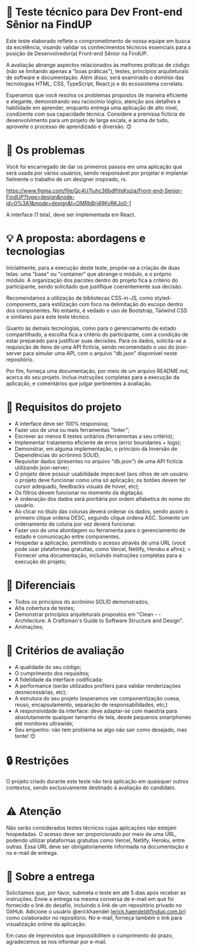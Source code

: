 # 🚀 Teste técnico para Dev Front-end Sênior na FindUP

Este teste elaborado reflete o comprometimento de nossa equipe em busca da excelência, visando validar os conhecimentos técnicos essenciais para a posição de Desenvolvedor(a) Front-end Sênior na FindUP.

A avaliação abrange aspectos relacionados às melhores práticas de código (não se limitando apenas a "boas práticas"), testes, princípios arquiteturais de software e documentação. Além disso, será examinado o domínio das tecnologias HTML, CSS, TypeScript, React.js e do ecossistema correlato.

Esperamos que você resolva os problemas propostos de maneira eficiente e elegante, demonstrando seu raciocínio lógico, atenção aos detalhes e habilidade em aprender, enquanto entrega uma aplicação de alto nível, condizente com sua capacidade técnica. Considere a premissa fictícia de desenvolvimento para um projeto de larga escala, e acima de tudo, aproveite o processo de aprendizado e diversão. 😊

# 👀 Os problemas

Você foi encarregado de dar os primeiros passos em uma aplicação que será usada por vários usuários, sendo responsável por projetar e implantar fielmente o trabalho de um designer inspirado, rs.

https://www.figma.com/file/Qc4U7Iuhc36bdfhIsKszja/Front-end-Senior-FindUP?type=design&node-id=0%3A1&mode=design&t=OMRbBrj49KyRKJo0-1

A interface (1 tela), deve ser implementada em React.

# 💡 A proposta: abordagens e tecnologias

Inicialmente, para a execução deste teste, propõe-se a criação de duas telas: uma "base" ou "container" que abrange o módulo, e o próprio módulo. A organização dos pacotes dentro do projeto fica a critério do participante, sendo solicitado que justifique coerentemente sua decisão.

Recomendamos a utilização de bibliotecas CSS-in-JS, como styled-components, para estilização com foco na delimitação do escopo dentro dos componentes. No entanto, é vedado o uso de Bootstrap, Tailwind CSS e similares para este teste técnico.

Quanto às demais tecnologias, como para o gerenciamento de estado compartilhado, a escolha fica a critério do participante, com a condição de estar preparado para justificar suas decisões. Para os dados, solicita-se a requisição de itens de uma API fictícia, sendo recomendado o uso do json-server para simular uma API, com o arquivo "db.json" disponível neste repositório.

Por fim, forneça uma documentação, por meio de um arquivo README.md, acerca do seu projeto. Inclua instruções completas para a execução da aplicação, e comentários que julgar pertinentes à avaliação.

# 🎯 Requisitos do projeto

- A interface deve ser 100% responsiva;
- Fazer uso de uma ou mais ferramentas "linter";
- Escrever ao menos 6 testes unitários (ferramentas a seu critério);
- Implementar tratamento eficiente de erros (error boundaries + logs);
- Demonstrar, em alguma implementação, o princípio da Inversão de Dependências do acrônimo SOLID;
- Requisitar dados (presentes no arquivo "db.json") de uma API fictícia utilizando json-server;
- O projeto deve possuir usabilidade impecável (aos olhos de um usuário o projeto deve funcionar como uma só aplicação; os botões devem ter cursor adequado, feedbacks visuais de hover, etc);
- Os filtros devem funcionar no momento da digitação.
- A ordenação dos dados será pioritária por ordem alfabetica do nome do usuário.
- Ao clicar no titulo das colunas deverá ordenar os dados, sendo assim o primeiro clique ordena DESC, segundo clique ordena ASC. Somente um ordenamento de coluna por vez deverá funcionar.
- Fazer uso de uma abordagem ou ferramenta para o gerenciamento de estado e comunicação entre componentes.
- Hospedar a aplicação, permitindo o acesso através de uma URL (você pode usar plataformas gratuitas, como Vercel, Netlify, Heroku e afins);
  = Fornecer uma documentação, incluindo instruções completas para a execução do projeto;

# 👏 Diferenciais

- Todos os princípios do acrônimo SOLID demonstrados;
- Alta cobertura de testes;
- Demonstrar princípios arquiteturais propostos em "Clean - - Architecture: A Craftsman's Guide to Software Structure and Design".
- Animações;

# 📄 Critérios de avaliação

- A qualidade do seu código;
- O cumprimento dos requisitos;
- A fidelidade da interface codificada;
- A performance (serão utilizados profilers para validar renderizações desnecessárias, etc);
- A estrutura do seu projeto (esperamos ver componentização coesa, reuso, encapsulamento, separação de responsabilidades, etc;)
- A responsividade da interface: deve adaptar-se com maestria para absolutamente qualquer tamanho de tela, desde pequenos smartphones até monitores ultrawide;
- Seu empenho: não tem problema se algo não sair como desejado, mas tente! 😊

# 🔒 Restrições

O projeto criado durante este teste não terá aplicação em quaisquer outros contextos, sendo exclusivamente destinado à avaliação do candidato.

# ⚠️ Atenção

Não serão considerados testes técnicos cujas aplicações não estejam hospedadas. O acesso deve ser proporcionado por meio de uma URL, podendo utilizar plataformas gratuitas como Vercel, Netlify, Heroku, entre outras. Essa URL deve ser obrigatoriamente informada na documentação e no e-mail de entrega.

# 📧 Sobre a entrega

Solicitamos que, por favor, submeta o teste em até 5 dias após receber as instruções. Envie a entrega na mesma conversa de e-mail em que foi fornecido o link do desafio, incluindo o link de um repositório privado no GitHub. Adicione o usuário @erickhaendel (erick.haendel@findup.com.br) como colaborador no repositório. No e-mail, forneça também o link para visualização online da aplicação.

Em caso de imprevistos que impossibilitem o cumprimento do prazo, agradecemos se nos informar por e-mail.
